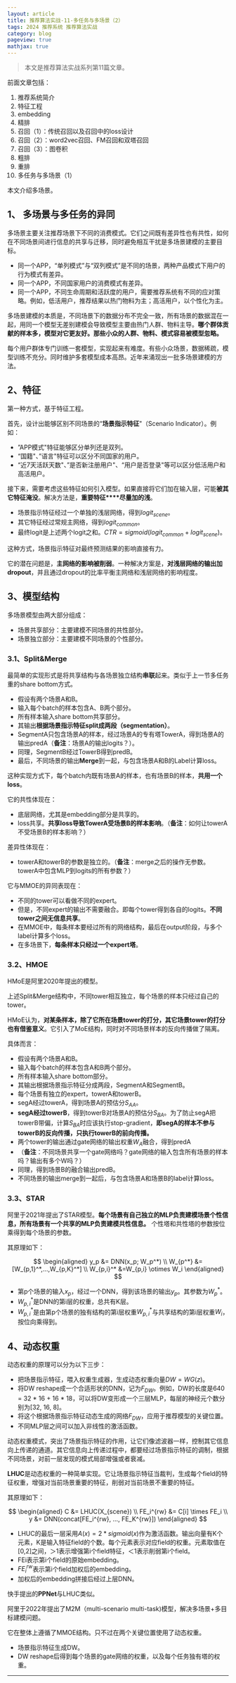 ```yaml
---
layout: article
title: 推荐算法实战-11-多任务与多场景（2）
tags: 2024 推荐系统 推荐算法实战
category: blog
pageview: true
mathjax: true
---
```

> 本文是推荐算法实战系列第11篇文章。

前面文章包括：

1. 推荐系统简介
2. 特征工程
3. embedding
4. 精排
5. 召回（1）：传统召回以及召回中的loss设计
6. 召回（2）：word2vec召回、FM召回和双塔召回
7. 召回（3）：图卷积
8. 粗排
9. 重排
10. 多任务与多场景（1）

本文介绍多场景。

## 1、 多场景与多任务的异同

多场景主要关注推荐场景下不同的消费模式。它们之间既有差异性也有共性，如何在不同场景间进行信息的共享与迁移，同时避免相互干扰是多场景建模的主要目标。

- 同一个APP，“单列模式”与“双列模式”是不同的场景，两种产品模式下用户的行为模式有差异。
- 同一个APP，不同国家用户的消费模式有差异。
- 同一个APP，不同生命周期和活跃度的用户，需要推荐系统有不同的应对策略。例如，低活用户，推荐结果以热门物料为主；高活用户，以个性化为主。

多场景建模的本质是，不同场景下的数据分布不完全一致，所有场景的数据混在一起，用同一个模型无差别建模会导致模型主要由热门人群、物料主导。**哪个群体贡献的样本多，模型对它更友好。那些小众的人群、物料、模式容易被模型忽略。**

每个用户群体专门训练一套模型，实现起来有难度。有些小众场景，数据稀疏，模型训练不充分。同时维护多套模型成本高昂。近年来涌现出一批多场景建模的方法。

## 2、特征

第一种方式，基于特征工程。

首先，设计出能够区别不同场景的“**场景指示特征**"（Scenario Indicator）。例如：

- ”APP模式"特征能够区分单列还是双列。
- “国籍"、”语言"特征可以区分不同国家的用户。
- “近7天活跃天数"、”是否新注册用户"、“用户是否登录"等可以区分低活用户和高活用户。

接下来，需要考虑这些特征如何引入模型。如果直接将它们加在输入层，可能**被其它特征淹没**。解决方法是，**重要特征****尽量加的浅**。

- 场景指示特征经过一个单独的浅层网络，得到$logit_{scene}$。
- 其它特征经过常规主网络，得到$logit_{common}$。
- 最终logit是上述两个logit之和。$CTR=sigmoid(logit_{common} + logit_{scene})。$

这种方式，场景指示特征对最终预测结果的影响直接有力。

它的潜在问题是，**主网络的影响被削弱**。一种解决方案是，**对浅层网络的输出加dropout**，并且通过dropout的比率平衡主网络和浅层网络的影响程度。

## 3、模型结构

多场景模型由两大部分组成：

- 场景共享部分：主要建模不同场景的共性部分。
- 场景独立部分：主要建模不同场景的个性部分。

### 3.1、Split&Merge

最简单的实现形式是将共享结构与各场景独立结构**串联**起来。类似于上一节多任务重的share bottom方式。

- 假设有两个场景A和B。
- 输入每个batch的样本包含A、B两个部分。
- 所有样本输入share bottom共享部分。
- 其输出**根据场景指示特征split成两段（segmentation）**。
- SegmentA只包含场景A的样本，经过场景A的专有塔TowerA，得到场景A的输出predA（**备注**：场景A的输出logits？）。
- 同理，SegmentB经过TowerB得到predB。
- 最后，不同场景的输出**Merge**到一起，与包含场景A和B的Label计算loss。

这种实现方式下，每个batch内既有场景A的样本，也有场景B的样本，**共用一个loss**。

它的共性体现在：

- 底层网络，尤其是embedding部分是共享的。
- loss共享。**共享loss导致TowerA受场景B的样本影响**。（**备注**：如何让towerA不受场景B的样本影响？）

差异性体现在：

- towerA和towerB的参数是独立的。（**备注**：merge之后的操作无参数。towerA中包含MLP到logits的所有参数？）

它与MMOE的异同表现在：

- 不同的tower可以看做不同的expert。
- 但是，不同expert的输出不需要融合。即每个tower得到各自的logits。**不同tower之间无信息共享**。
- 在MMOE中，每条样本要经过所有的网络结构，最后在output阶段，与多个label计算多个loss。
- 在多场景下，**每条样本只经过一个expert塔**。

### 3.2、HMOE

HMoE是阿里2020年提出的模型。

上述Split&Merge结构中，不同tower相互独立，每个场景的样本只经过自己的tower。

HMoE认为，**对某条样本，除了它所在场景tower的打分，其它场景tower的打分也有借鉴意义**。它引入了MoE结构，同时对不同场景样本的反向传播做了隔离。

具体而言：

- 假设有两个场景A和B。
- 输入每个batch的样本包含A和B两个部分。
- 所有样本输入share bottom部分。
- 其输出根据场景指示特征分成两段，SegmentA和SegmentB。
- 每个场景有独立的expert，towerA和towerB。
- segA经过towerA，得到场景A的预估分$S_{AA}$。
- **segA经过towerB**，得到towerB对场景A的预估分$S_{BA}$。为了防止segA把towerB带偏，计算$S_{BA}$时应该执行stop-gradient，**即segA的样本不参与towerB的反向传播，只执行towerB的前向传播。**
- 两个tower的输出通过gate网络的输出权重$W_A$融合，得到predA
- （**备注**：不同场景共享一个gate网络吗？gate网络的输入包含所有场景的样本吗？输出有多个W吗？）
- 同理，得到场景B的融合输出predB。
- 不同场景的输出merge到一起后，与包含场景A和场景B的label计算loss。

### 3.3、STAR

阿里于2021年提出了STAR模型。**每个场景有自己独立的MLP负责建模场景个性信息，所有场景有一个共享的MLP负责建模共性信息。** 个性塔和共性塔的参数按位乘得到每个场景的参数。

其原理如下：

$$
\begin{aligned}
y_p &= DNN(x_p; W_p^*) \\
W_{p^*} &= [W_{p,1}^*,...,W_{p,K}^*] \\
W_{p,i}^* &=W_{p,i} \otimes W_i
\end{aligned}
$$

- 第p个场景的输入$x_p$，经过一个DNN，得到该场景的输出$y_p$。其参数为$W_p^*$。
- $W_{p,i}^*$是DNN的第i层的权重，总共有K层。
- $W_{p,i}^*$是由第p个场景的独有结构的第i层权重$W_{p,i}^*$与共享结构的第i层权重$W_i$，按位向乘得到。

## 4、动态权重

动态权重的原理可以分为以下三步：

- 把场景指示特征，喂入权重生成器，生成动态权重向量$DW=WG(z)$。
- 将DW reshape成一个合适形状的DNN，记为$F_{DW}$。例如，DW的长度是640 = 32 * 16 + 16 * 18，可以将DW变形成一个三层MLP，每层的神经元个数分别为[32, 16, 8]。
- 将这个根据场景指示特征动态生成的网络$F_{DW}$，应用于推荐模型的关键位置。
- 不同MLP层之间可以加入非线性的激活函数。

动态权重模式，突出了场景指示特征的作用，让它们像滤波器一样，控制其它信息向上传递的通道。其它信息向上传递过程中，都要经过场景指示特征的调制，根据不同场景，对前一层发现的模式局部增强或者衰减。

**LHUC**是动态权重的一种简单实现。它让场景指示特征当裁判，生成每个field的特征权重，增强对当前场景重要的特征，削弱对当前场景不重要的特征。

其原理如下：

$$
\begin{aligned} 
C &= LHUC(X_{scene}) \\
FE_i^{rw} &= C[i] \times FE_i \\
y &= DNN(concat[FE_i^{rw}, ..., FE_K^{rw}])
\end{aligned}
$$

- LHUC的最后一层采用$A(x)=2 * sigmoid(x)$作为激活函数。输出向量有K个元素，K是输入特征field的个数。每个元素表示对应field的权重。元素取值在[0,2]之间，＞1表示增强第i个field特征，＜1表示削弱第i个field。
- FEi表示第i个field的原始embedding。
- $FE_i^{rw}$表示第i个field加权后的embedding。
- 加权后的embedding拼接后经过上层DNN。

快手提出的**PPNet**与LHUC类似。

阿里于2022年提出了M2M（multi-scenario multi-task)模型，解决多场景+多目标建模问题。

它在整体上遵循了MMOE结构。只不过在两个关键位置使用了动态权重。

- 场景指示特征生成DW。
- DW reshape后得到每个场景的gate网络的权重，以及每个任务独有塔的权重。

---

